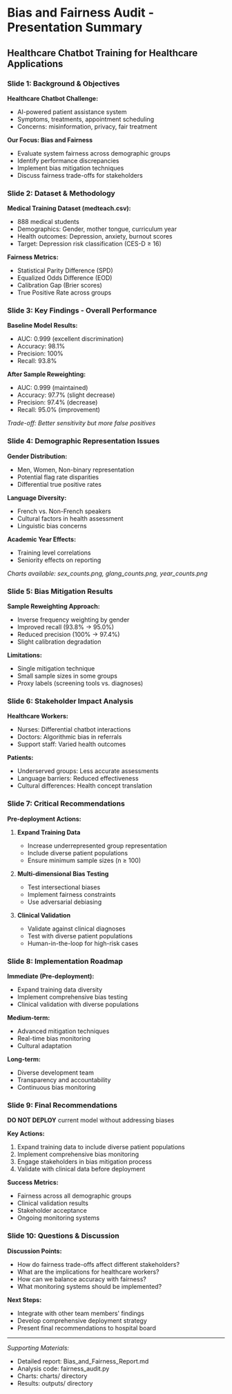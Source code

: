 # Bias and Fairness Audit - Presentation Summary
## Healthcare Chatbot Training for Healthcare Applications

### Slide 1: Background & Objectives
**Healthcare Chatbot Challenge:**
- AI-powered patient assistance system
- Symptoms, treatments, appointment scheduling
- Concerns: misinformation, privacy, fair treatment

**Our Focus: Bias and Fairness**
- Evaluate system fairness across demographic groups
- Identify performance discrepancies
- Implement bias mitigation techniques
- Discuss fairness trade-offs for stakeholders

### Slide 2: Dataset & Methodology
**Medical Training Dataset (medteach.csv):**
- 888 medical students
- Demographics: Gender, mother tongue, curriculum year
- Health outcomes: Depression, anxiety, burnout scores
- Target: Depression risk classification (CES-D ≥ 16)

**Fairness Metrics:**
- Statistical Parity Difference (SPD)
- Equalized Odds Difference (EOD)
- Calibration Gap (Brier scores)
- True Positive Rate across groups

### Slide 3: Key Findings - Overall Performance
**Baseline Model Results:**
- AUC: 0.999 (excellent discrimination)
- Accuracy: 98.1%
- Precision: 100%
- Recall: 93.8%

**After Sample Reweighting:**
- AUC: 0.999 (maintained)
- Accuracy: 97.7% (slight decrease)
- Precision: 97.4% (decrease)
- Recall: 95.0% (improvement)

*Trade-off: Better sensitivity but more false positives*

### Slide 4: Demographic Representation Issues
**Gender Distribution:**
- Men, Women, Non-binary representation
- Potential flag rate disparities
- Differential true positive rates

**Language Diversity:**
- French vs. Non-French speakers
- Cultural factors in health assessment
- Linguistic bias concerns

**Academic Year Effects:**
- Training level correlations
- Seniority effects on reporting

*Charts available: sex_counts.png, glang_counts.png, year_counts.png*

### Slide 5: Bias Mitigation Results
**Sample Reweighting Approach:**
- Inverse frequency weighting by gender
- Improved recall (93.8% → 95.0%)
- Reduced precision (100% → 97.4%)
- Slight calibration degradation

**Limitations:**
- Single mitigation technique
- Small sample sizes in some groups
- Proxy labels (screening tools vs. diagnoses)

### Slide 6: Stakeholder Impact Analysis
**Healthcare Workers:**
- Nurses: Differential chatbot interactions
- Doctors: Algorithmic bias in referrals
- Support staff: Varied health outcomes

**Patients:**
- Underserved groups: Less accurate assessments
- Language barriers: Reduced effectiveness
- Cultural differences: Health concept translation

### Slide 7: Critical Recommendations
**Pre-deployment Actions:**
1. **Expand Training Data**
   - Increase underrepresented group representation
   - Include diverse patient populations
   - Ensure minimum sample sizes (n ≥ 100)

2. **Multi-dimensional Bias Testing**
   - Test intersectional biases
   - Implement fairness constraints
   - Use adversarial debiasing

3. **Clinical Validation**
   - Validate against clinical diagnoses
   - Test with diverse patient populations
   - Human-in-the-loop for high-risk cases

### Slide 8: Implementation Roadmap
**Immediate (Pre-deployment):**
- Expand training data diversity
- Implement comprehensive bias testing
- Clinical validation with diverse populations

**Medium-term:**
- Advanced mitigation techniques
- Real-time bias monitoring
- Cultural adaptation

**Long-term:**
- Diverse development team
- Transparency and accountability
- Continuous bias monitoring

### Slide 9: Final Recommendations
**DO NOT DEPLOY** current model without addressing biases

**Key Actions:**
1. Expand training data to include diverse patient populations
2. Implement comprehensive bias monitoring
3. Engage stakeholders in bias mitigation process
4. Validate with clinical data before deployment

**Success Metrics:**
- Fairness across all demographic groups
- Clinical validation results
- Stakeholder acceptance
- Ongoing monitoring systems

### Slide 10: Questions & Discussion
**Discussion Points:**
- How do fairness trade-offs affect different stakeholders?
- What are the implications for healthcare workers?
- How can we balance accuracy with fairness?
- What monitoring systems should be implemented?

**Next Steps:**
- Integrate with other team members' findings
- Develop comprehensive deployment strategy
- Present final recommendations to hospital board

---

*Supporting Materials:*
- Detailed report: Bias_and_Fairness_Report.md
- Analysis code: fairness_audit.py
- Charts: charts/ directory
- Results: outputs/ directory
